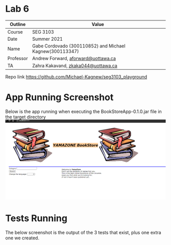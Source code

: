 # Lab 6

| Outline | Value |
| --- | --- |
| Course | SEG 3103 |
| Date | Summer 2021 |
| Name | Gabe Cordovado (300110852) and Michael Kagnew(300113347)  |
| Professor | Andrew Forward, aforward@uottawa.ca |
| TA | Zahra Kakavand, zkaka044@uottawa.ca|

Repo link https://github.com/Michael-Kagnew/seg3103_playground

# App Running Screenshot

Below is the app running when executing the BookStoreApp-0.1.0.jar file in the target directory
![image](assets/app_run.png)

# Tests Running
The below screenshot is the output of the 3 tests that exist, plus one extra one we created.